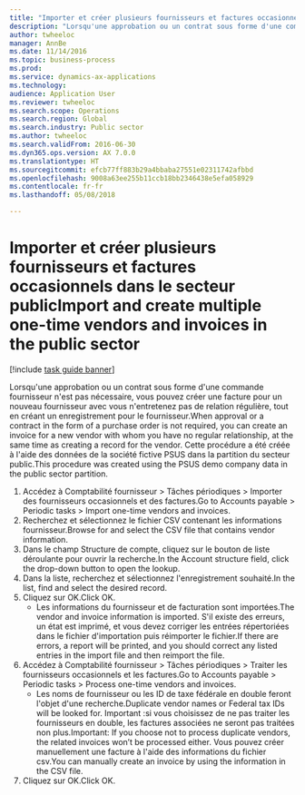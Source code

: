 ```yaml
--- 
title: "Importer et créer plusieurs fournisseurs et factures occasionnels dans le secteur public"
description: "Lorsqu'une approbation ou un contrat sous forme d'une commande fournisseur n'est pas nécessaire, vous pouvez créer une facture pour un nouveau fournisseur avec vous n'entretenez pas de relation régulière, tout en créant un enregistrement pour le fournisseur."
author: twheeloc
manager: AnnBe
ms.date: 11/14/2016
ms.topic: business-process
ms.prod: 
ms.service: dynamics-ax-applications
ms.technology: 
audience: Application User
ms.reviewer: twheeloc
ms.search.scope: Operations
ms.search.region: Global
ms.search.industry: Public sector
ms.author: twheeloc
ms.search.validFrom: 2016-06-30
ms.dyn365.ops.version: AX 7.0.0
ms.translationtype: HT
ms.sourcegitcommit: efcb77ff883b29a4bbaba27551e02311742afbbd
ms.openlocfilehash: 9008a63ee255b11ccb18bb2346438e5efa058929
ms.contentlocale: fr-fr
ms.lasthandoff: 05/08/2018

---
```

# <a name="import-and-create-multiple-one-time-vendors-and-invoices-in-the-public-sector"></a><span data-ttu-id="193cd-103">Importer et créer plusieurs fournisseurs et factures occasionnels dans le secteur public</span><span class="sxs-lookup"><span data-stu-id="193cd-103">Import and create multiple one-time vendors and invoices in the public sector</span></span>

[!include [task guide banner](../../includes/task-guide-banner.md)]

<span data-ttu-id="193cd-104">Lorsqu'une approbation ou un contrat sous forme d'une commande fournisseur n'est pas nécessaire, vous pouvez créer une facture pour un nouveau fournisseur avec vous n'entretenez pas de relation régulière, tout en créant un enregistrement pour le fournisseur.</span><span class="sxs-lookup"><span data-stu-id="193cd-104">When approval or a contract in the form of a purchase order is not required, you can create an invoice for a new vendor with whom you have no regular relationship, at the same time as creating a record for the vendor.</span></span> <span data-ttu-id="193cd-105">Cette procédure a été créée à l'aide des données de la société fictive PSUS dans la partition du secteur public.</span><span class="sxs-lookup"><span data-stu-id="193cd-105">This procedure was created using the PSUS demo company data in the public sector partition.</span></span>

1. <span data-ttu-id="193cd-106">Accédez à Comptabilité fournisseur > Tâches périodiques > Importer des fournisseurs occasionnels et des factures.</span><span class="sxs-lookup"><span data-stu-id="193cd-106">Go to Accounts payable > Periodic tasks > Import one-time vendors and invoices.</span></span>
2. <span data-ttu-id="193cd-107">Recherchez et sélectionnez le fichier CSV contenant les informations fournisseur.</span><span class="sxs-lookup"><span data-stu-id="193cd-107">Browse for and select the CSV file that contains vendor information.</span></span>
3. <span data-ttu-id="193cd-108">Dans le champ Structure de compte, cliquez sur le bouton de liste déroulante pour ouvrir la recherche.</span><span class="sxs-lookup"><span data-stu-id="193cd-108">In the Account structure field, click the drop-down button to open the lookup.</span></span>
4. <span data-ttu-id="193cd-109">Dans la liste, recherchez et sélectionnez l'enregistrement souhaité.</span><span class="sxs-lookup"><span data-stu-id="193cd-109">In the list, find and select the desired record.</span></span>
5. <span data-ttu-id="193cd-110">Cliquez sur OK.</span><span class="sxs-lookup"><span data-stu-id="193cd-110">Click OK.</span></span>
    * <span data-ttu-id="193cd-111">Les informations du fournisseur et de facturation sont importées.</span><span class="sxs-lookup"><span data-stu-id="193cd-111">The vendor and invoice information is imported.</span></span> <span data-ttu-id="193cd-112">S'il existe des erreurs, un état est imprimé, et vous devez corriger les entrées répertoriées dans le fichier d'importation puis réimporter le fichier.</span><span class="sxs-lookup"><span data-stu-id="193cd-112">If there are errors, a report will be printed, and you should correct any listed entries in the import file and then reimport the file.</span></span>  
6. <span data-ttu-id="193cd-113">Accédez à Comptabilité fournisseur > Tâches périodiques > Traiter les fournisseurs occasionnels et les factures.</span><span class="sxs-lookup"><span data-stu-id="193cd-113">Go to Accounts payable > Periodic tasks > Process one-time vendors and invoices.</span></span>
    * <span data-ttu-id="193cd-114">Les noms de fournisseur ou les ID de taxe fédérale en double feront l'objet d'une recherche.</span><span class="sxs-lookup"><span data-stu-id="193cd-114">Duplicate vendor names or Federal tax IDs will be looked for.</span></span>  <span data-ttu-id="193cd-115">Important :si vous choisissez de ne pas traiter les fournisseurs en double, les factures associées ne seront pas traitées non plus.</span><span class="sxs-lookup"><span data-stu-id="193cd-115">Important: If you choose not to process duplicate vendors, the related invoices won’t be processed either.</span></span> <span data-ttu-id="193cd-116">Vous pouvez créer manuellement une facture à l'aide des informations du fichier csv.</span><span class="sxs-lookup"><span data-stu-id="193cd-116">You can manually create an invoice by using the information in the CSV file.</span></span>    
7. <span data-ttu-id="193cd-117">Cliquez sur OK.</span><span class="sxs-lookup"><span data-stu-id="193cd-117">Click OK.</span></span>



